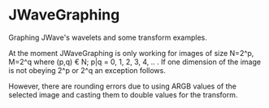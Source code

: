# JWaveGraphing
Graphing JWave's wavelets and some transform examples.

At the moment JWaveGraphing is only working for images of size N=2^p, M=2^q where (p,q) € N; p|q = 0, 1, 2, 3, 4, .. . If one dimension of the image is not obeying 2^p or 2^q an exception follows.

However, there are rounding errors due to using ARGB values of the selected image and casting them to double values for the transform.
